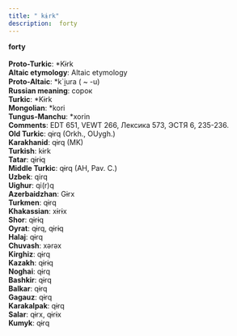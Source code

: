 ```yaml
---
title: " kɨrk"
description:  forty
---
```

<p data-pagefind-weight="0.5">
<strong> forty</strong><br><br>
<strong>Proto-Turkic</strong>:  *Kɨrk<br>
<strong>Altaic etymology</strong>:  Altaic etymology<br>
<strong> Proto-Altaic</strong>:  *k`i̯ura ( ~ -u)<br>
<strong>Russian meaning</strong>:  сорок<br>
<strong>Turkic</strong>:  *Kɨrk<br>
<strong>Mongolian</strong>:  *kori<br>
<strong>Tungus-Manchu</strong>:  *xorin<br>
<strong>Comments</strong>:  EDT 651, VEWT 266, Лексика 573, ЭСТЯ 6, 235-236.<br>
<strong>Old Turkic</strong>:  qɨrq (Orkh., OUygh.)<br>
<strong>Karakhanid</strong>:  qɨrq (MK)<br>
<strong>Turkish</strong>:  kɨrk<br>
<strong>Tatar</strong>:  qɨrɨq<br>
<strong>Middle Turkic</strong>:  qɨrq (AH, Pav. C.)<br>
<strong>Uzbek</strong>:  qirq<br>
<strong>Uighur</strong>:  qi(r)q<br>
<strong>Azerbaidzhan</strong>:  Gɨrx<br>
<strong>Turkmen</strong>:  qɨrq<br>
<strong>Khakassian</strong>:  xɨrɨx<br>
<strong>Shor</strong>:  qɨrɨq<br>
<strong>Oyrat</strong>:  qɨrq, qɨrɨq<br>
<strong>Halaj</strong>:  qɨrq<br>
<strong>Chuvash</strong>:  xǝrǝx<br>
<strong>Kirghiz</strong>:  qɨrq<br>
<strong>Kazakh</strong>:  qɨrɨq<br>
<strong>Noghai</strong>:  qɨrq<br>
<strong>Bashkir</strong>:  qɨrq<br>
<strong>Balkar</strong>:  qɨrq<br>
<strong>Gagauz</strong>:  qɨrq<br>
<strong>Karakalpak</strong>:  qɨrq<br>
<strong>Salar</strong>:  qɨrx, qɨrɨx<br>
<strong>Kumyk</strong>:  qɨrq<br>

</p>

